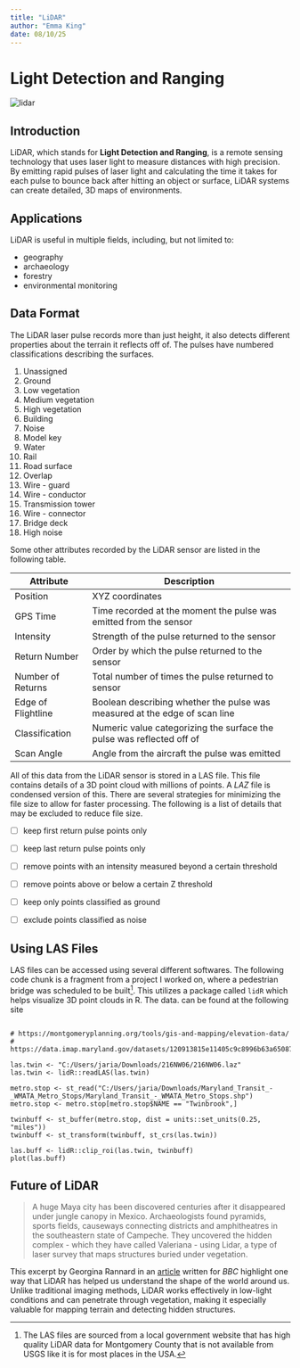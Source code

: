 ```yaml
---
title: "LiDAR"
author: "Emma King"
date: 08/10/25
---
```



# Light Detection and Ranging

![lidar](https://www.energy.virginia.gov/geology/images/LiDAR_illustration.png)


## Introduction

LiDAR, which stands for **Light Detection and Ranging**, is a remote sensing technology that uses laser light to measure distances with high precision. By emitting rapid pulses of laser light and calculating the time it takes for each pulse to bounce back after hitting an object or surface, LiDAR systems can create detailed, 3D maps of environments. 


## Applications

LiDAR is useful in multiple fields, including, but not limited to:
- geography
- archaeology
- forestry
- environmental monitoring


## Data Format

The LiDAR laser pulse records more than just height, it also detects different properties about the terrain it reflects off of. The pulses have numbered classifications describing the surfaces.

1. Unassigned
2. Ground
3. Low vegetation
4. Medium vegetation
5. High vegetation
6. Building
7. Noise
8. Model key
9. Water
10. Rail
11. Road surface
12. Overlap
13. Wire - guard
14. Wire - conductor
15. Transmission tower
16. Wire - connector
17. Bridge deck
18. High noise

Some other attributes recorded by the LiDAR sensor are listed in the following table. 

| Attribute          | Description                                                                 |
|--------------------|-----------------------------------------------------------------------------|
| Position           | XYZ coordinates                                                             |
| GPS Time           | Time recorded at the moment the pulse was emitted from the sensor           |
| Intensity          | Strength of the pulse returned to the sensor                                |
| Return Number      | Order by which the pulse returned to the sensor                             |
| Number of Returns  | Total number of times the pulse returned to sensor                          |
| Edge of Flightline | Boolean describing whether the pulse was measured at the edge of scan line  |
| Classification     | Numeric value categorizing the surface the pulse was reflected off of       |
| Scan Angle         | Angle from the aircraft the pulse was emitted                               |

All of this data from the LiDAR sensor is stored in a LAS file. This file contains details of a 3D point cloud with millions of points. A *LAZ* file is condensed version of this. There are several strategies for minimizing the file size to allow for faster processing. The following is a list of details that may be excluded to reduce file size. 

- [ ] keep first return pulse points only
- [ ] keep last return pulse points only
- [ ] remove points with an intensity measured beyond a certain threshold
- [ ] remove points above or below a certain Z threshold
- [ ] keep only points classified as ground
- [ ] exclude points classified as noise


## Using LAS Files

LAS files can be accessed using several different softwares. The following code chunk is a fragment from a project I worked on, where a pedestrian bridge was scheduled to be built[^1]. This utilizes a package called `lidR` which helps visualize 3D point clouds in R. The data. can be found at the following site

```{r}

# https://montgomeryplanning.org/tools/gis-and-mapping/elevation-data/
# https://data.imap.maryland.gov/datasets/120913815e11405c9c8996b63a65087d_7/explore

las.twin <- "C:/Users/jaria/Downloads/216NW06/216NW06.laz"
las.twin <- lidR::readLAS(las.twin)

metro.stop <- st_read("C:/Users/jaria/Downloads/Maryland_Transit_-_WMATA_Metro_Stops/Maryland_Transit_-_WMATA_Metro_Stops.shp")
metro.stop <- metro.stop[metro.stop$NAME == "Twinbrook",]

twinbuff <- st_buffer(metro.stop, dist = units::set_units(0.25, "miles"))
twinbuff <- st_transform(twinbuff, st_crs(las.twin))

las.buff <- lidR::clip_roi(las.twin, twinbuff)
plot(las.buff)

```

[^1]: The LAS files are sourced from a local government website that has high quality LiDAR data for Montgomery County that is not available from USGS like it is for most places in the USA.


## Future of LiDAR

> A huge Maya city has been discovered centuries after it disappeared under jungle canopy in Mexico.
> Archaeologists found pyramids, sports fields, causeways connecting districts and amphitheatres in the southeastern state of Campeche.
> They uncovered the hidden complex - which they have called Valeriana - using Lidar, a type of laser survey that maps structures buried under vegetation.

This excerpt by Georgina Rannard in an [article](https://www.bbc.com/news/articles/crmznzkly3go) written for *BBC* highlight one way that LiDAR has helped us understand the shape of the world around us. 
Unlike traditional imaging methods, LiDAR works effectively in low-light conditions and can penetrate through vegetation, making it especially valuable for mapping terrain and detecting hidden structures. 


